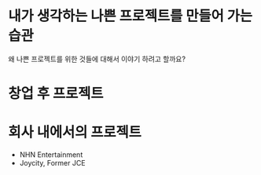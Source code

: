 # 내가 생각하는 나쁜 프로젝트를 만들어 가는 습관

왜 나쁜 프로젝트를 위한 것들에 대해서 이야기 하려고 할까요? 

# 창업 후 프로젝트

# 회사 내에서의 프로젝트

- NHN Entertainment
- Joycity, Former JCE
